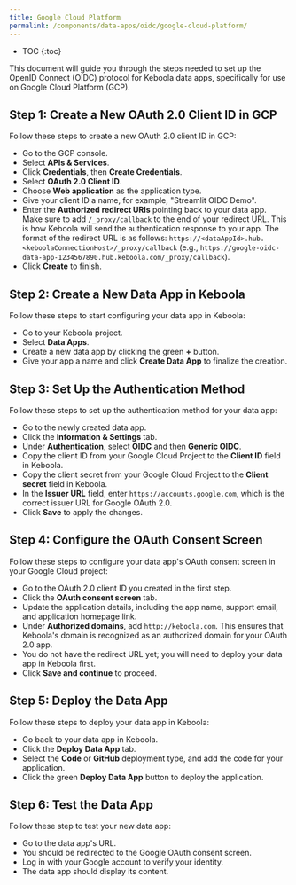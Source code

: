 ```yaml
---
title: Google Cloud Platform
permalink: /components/data-apps/oidc/google-cloud-platform/
---
```


* TOC
{:toc}

This document will guide you through the steps needed to set up the OpenID Connect (OIDC) protocol for Keboola data apps, specifically for use on Google Cloud Platform (GCP).

## Step 1: Create a New OAuth 2.0 Client ID in GCP
Follow these steps to create a new OAuth 2.0 client ID in GCP:

- Go to the GCP console.
- Select **APIs & Services**.
- Click **Credentials**, then **Create Credentials**.
- Select **OAuth 2.0 Client ID**.
- Choose **Web application** as the application type.
- Give your client ID a name, for example, "Streamlit OIDC Demo".
- Enter the **Authorized redirect URIs** pointing back to your data app. <br>Make sure to add `/_proxy/callback` to the end of your redirect URL. This is how Keboola will send the authentication response to your app. The format of the redirect URL is as follows: `https://<dataAppId>.hub.<keboolaConnectionHost>/_proxy/callback` (e.g., `https://google-oidc-data-app-1234567890.hub.keboola.com/_proxy/callback`).
- Click **Create** to finish.

## Step 2: Create a New Data App in Keboola
Follow these steps to start configuring your data app in Keboola:

- Go to your Keboola project.
- Select **Data Apps**.
- Create a new data app by clicking the green **+** button.
- Give your app a name and click **Create Data App** to finalize the creation.

## Step 3: Set Up the Authentication Method
Follow these steps to set up the authentication method for your data app:

- Go to the newly created data app.
- Click the **Information & Settings** tab.
- Under **Authentication**, select **OIDC** and then **Generic OIDC**.
- Copy the client ID from your Google Cloud Project to the **Client ID** field in Keboola.
- Copy the client secret from your Google Cloud Project to the **Client secret** field in Keboola.
- In the **Issuer URL** field, enter `https://accounts.google.com`, which is the correct issuer URL for Google OAuth 2.0.
- Click **Save** to apply the changes.

## Step 4: Configure the OAuth Consent Screen
Follow these steps to configure your data app's OAuth consent screen in your Google Cloud project:

- Go to the OAuth 2.0 client ID you created in the first step.
- Click the **OAuth consent screen** tab.
- Update the application details, including the app name, support email, and application homepage link.
- Under **Authorized domains**, add `http://keboola.com`. This ensures that Keboola's domain is recognized as an authorized domain for your OAuth 2.0 app.
- You do not have the redirect URL yet; you will need to deploy your data app in Keboola first. 
- Click **Save and continue** to proceed.

## Step 5: Deploy the Data App
Follow these steps to deploy your data app in Keboola:

- Go back to your data app in Keboola.
- Click the **Deploy Data App** tab.
- Select the **Code** or **GitHub** deployment type, and add the code for your application.
- Click the green **Deploy Data App** button to deploy the application.

## Step 6: Test the Data App
Follow these step to test your new data app:

- Go to the data app's URL.
- You should be redirected to the Google OAuth consent screen.
- Log in with your Google account to verify your identity.
- The data app should display its content.

